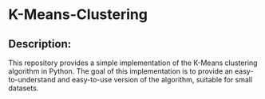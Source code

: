 # K-Means-Clustering

## Description: 
This repository provides a simple implementation of the K-Means clustering algorithm in Python. The goal of this implementation is to provide an easy-to-understand and easy-to-use version of the algorithm, suitable for small datasets.

